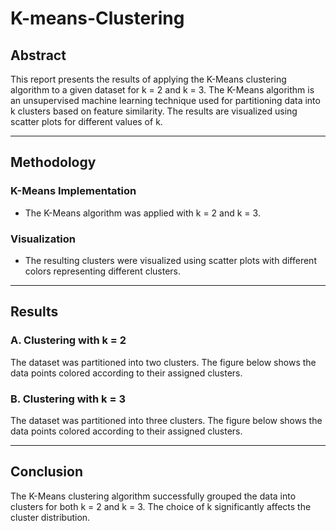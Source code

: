 # K-means-Clustering

## Abstract  
This report presents the results of applying the K-Means clustering algorithm to a given dataset for k = 2 and k = 3. The K-Means algorithm is an unsupervised machine learning technique used for partitioning data into k clusters based on feature similarity. The results are visualized using scatter plots for different values of k.  

---

## Methodology  

### K-Means Implementation  
- The K-Means algorithm was applied with k = 2 and k = 3.  
  
### Visualization  
- The resulting clusters were visualized using scatter plots with different colors representing different clusters.  

---

## Results  

### A. Clustering with k = 2  
The dataset was partitioned into two clusters. The figure below shows the data points colored according to their assigned clusters.  

### B. Clustering with k = 3  
The dataset was partitioned into three clusters. The figure below shows the data points colored according to their assigned clusters.  

---

## Conclusion  
The K-Means clustering algorithm successfully grouped the data into clusters for both k = 2 and k = 3. The choice of k significantly affects the cluster distribution.  
